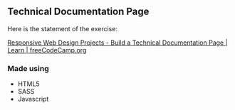 ## Technical Documentation Page

Here is the statement of the exercise:

[Responsive Web Design Projects - Build a Technical Documentation Page | Learn | freeCodeCamp.org](https://www.freecodecamp.org/learn/responsive-web-design/responsive-web-design-projects/build-a-technical-documentation-page)

### Made using

- HTML5
- SASS
- Javascript
